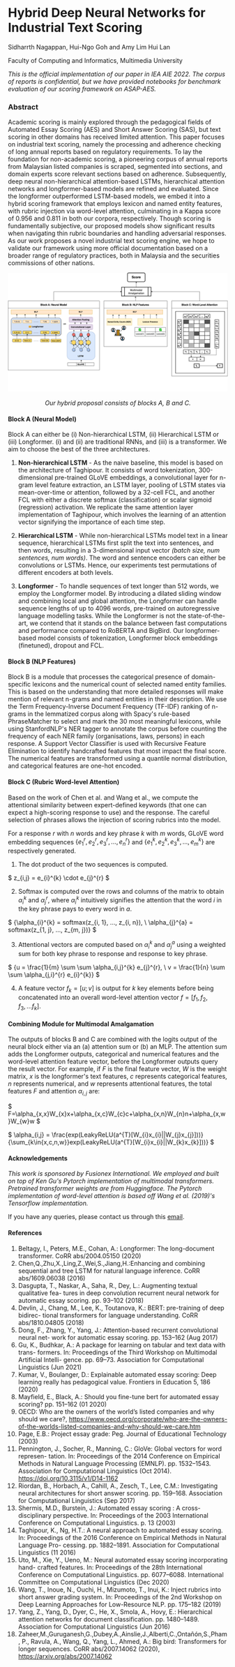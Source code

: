 # Hybrid Deep Neural Networks for Industrial Text Scoring
Sidharrth Nagappan, Hui-Ngo Goh and Amy Lim Hui Lan

Faculty of Computing and Informatics, Multimedia University

<i>This is the official implementation of our paper in IEA AIE 2022. The corpus of reports is confidential, but we have provided notebooks for benchmark evaluation of our scoring framework on ASAP-AES.</i>

### Abstract
Academic scoring is mainly explored through the pedagogical fields of Automated Essay Scoring (AES) and Short Answer Scoring (SAS), but text scoring in other domains has received limited attention. This paper focuses on industrial text scoring, namely the processing and adherence checking of long annual reports based on regulatory requirements. To lay the foundation for non-academic scoring, a pioneering corpus of annual reports from Malaysian listed companies is scraped, segmented into sections, and domain experts score relevant sections based on adherence. Subsequently, deep neural non-hierarchical attention-based LSTMs, hierarchical attention networks and longformer-based models are refined and evaluated. Since the longformer outperformed LSTM-based models, we embed it into a hybrid scoring framework that employs lexicon and named entity features, with rubric injection via word-level attention, culminating in a Kappa score of 0.956 and 0.811 in both our corpora, respectively. Though scoring is fundamentally subjective, our proposed models show significant results when navigating thin rubric boundaries and handling adversarial responses. As our work proposes a novel industrial text scoring engine, we hope to validate our framework using more official documentation based on a broader range of regulatory practices, both in Malaysia and the securities commissions of other nations.

<img src="updated-framework.png">
<p align="center"><i>Our hybrid proposal consists of blocks A, B and C.</i></p>

#### Block A (Neural Model)

Block A can either be (i) Non-hierarchical LSTM, (ii) Hierarchical LSTM or (iii) Longformer. (i) and (ii) are traditional RNNs, and (iii) is a transformer. We aim to choose the best of the three architectures.

1. <b>Non-hierarchical LSTM</b> - As the naive baseline, this model is based on the architecture of Taghipour. It consists of word tokenization, 300-dimensional pre-trained GLoVE embeddings, a convolutional layer for n-gram level feature extraction, an LSTM layer, pooling of LSTM states via mean-over-time or attention, followed by a 32-cell FCL, and another FCL with either a discrete softmax (classification) or scalar sigmoid (regression) activation. We replicate the same attention layer implementation of Taghipour, which involves the learning of an attention vector signifying the importance of each time step.

2. <b>Hierarchical LSTM</b> - While non-hierarchical LSTMs model text in a linear sequence, hierarchical LSTMs first split the text into sentences, and then words, resulting in a 3-dimensional input vector <i>(batch size, num sentences, num words)</i>. The word and sentence encoders can either be convolutions or LSTMs. Hence, our experiments test permutations of different encoders at both levels.

3. <b>Longformer</b> - To handle sequences of text longer than 512 words, we employ the Longformer model. By introducing a dilated sliding window and combining local and global attention, the Longformer can handle sequence lengths of up to 4096 words, pre-trained on autoregressive language modelling tasks. While the Longformer is not the state-of-the-art, we contend that it stands on the balance between fast computations and performance compared to RoBERTA and BigBird. Our longformer-based model consists of tokenization, Longformer block embeddings (finetuned), dropout and FCL.

#### Block B (NLP Features)

Block B is a module that processes the categorical presence of domain-specific lexicons and the numerical count of selected named entity families. This is based on the understanding that more detailed responses will make mention of relevant n-grams and named entities in their description. We use the Term Frequency-Inverse Document Frequency (TF-IDF) ranking of n-grams in the lemmatized corpus along with Spacy's rule-based PhraseMatcher to select and mark the 30 most meaningful lexicons, while using StanfordNLP's NER tagger to annotate the corpus before counting the frequency of each NER family (organisations, laws, persons) in each response. A Support Vector Classifier is used with Recursive Feature Elimination to identify handcrafted features that most impact the final score. The numerical features are transformed using a quantile normal distribution, and categorical features are one-hot encoded.

#### Block C (Rubric Word-level Attention)
Based on the work of Chen et al. and Wang et al., we compute the attentional similarity between expert-defined keywords (that one can expect a high-scoring response to use) and the response. The careful selection of phrases allows the injection of scoring rubrics into the model.

For a response $r$ with $n$ words and key phrase $k$ with $m$ words, GLoVE word embedding sequences $\{e_{1}^{r}, e_{2}^{r}, e_{3}^{r},...,e_{n}^{r} \}$ and $\{e_{1}^{k}, e_{2}^{k}, e_{3}^{k},...,e_{m}^{k} \}$ are respectively generated.

1. The dot product of the two sequences is computed.

$
z_{i,j} = e_{i}^{k} \cdot e_{j}^{r}
$

2. Softmax is computed over the rows and columns of the matrix to obtain $\alpha_{i}^{k}$ and $\alpha_{j}^{r}$, where $\alpha_{i}^{k}$ intuitively signifies the attention that the word $i$ in the key phrase pays to every word in $a$.

$
\{\alpha_{i}^{k} = softmax(z_{i, 1}, ..., z_{i, n}), \ \alpha_{j}^{a} = softmax(z_{1, j}, ..., z_{m, j})\}
$

3. Attentional vectors are computed based on $\alpha_{i}^{k}$ and $\alpha_{j}^{a}$ using a weighted sum for both key phrase to response and response to key phrase.


$
\{u = \frac{1}{m} \sum \sum \alpha_{i,j}^{k} e_{j}^{r}, \ v = \frac{1}{n} \sum \sum \alpha_{j,i}^{r} e_{i}^{k}\}
$

4. A feature vector $f_{k} = [u;v]$ is output for $k$ key elements before being concatenated into an overall word-level attention vector $f=[f_{1}, f_{2}, f_{3}, ... f_{k}]$.

#### Combining Module for Multimodal Amalgamation
The outputs of blocks B and C are combined with the logits output of the neural block either via an (a) attention sum or (b) an MLP. The attention sum adds the Longformer outputs, categorical and numerical features and the word-level attention feature vector, before the Longformer outputs query the result vector. For example, if $F$ is the final feature vector, $W$ is the weight matrix, $x$ is the longformer's text features, $c$ represents categorical features, $n$ represents numerical, and $w$ represents attentional features, the total features $F$ and attention $\alpha_{i,j}$ are:

$
        F=\alpha_{x,x}W_{x}x+\alpha_{x,c}W_{c}c+\alpha_{x,n}W_{n}n+\alpha_{x,w}W_{w}w
$

$
        \alpha_{i,j} = \frac{exp(LeakyReLU(a^{T}[W_{i}x_{i}||W_{j}x_{j}]))}{\sum_{k\in\{x,c,n,w\}}exp(LeakyReLU(a^{T}[W_{i}x_{i}||W_{k}x_{k}]))}
$


#### Acknowledgements
<i>This work is sponsored by Fusionex International. We employed and built on top of Ken Gu's Pytorch implementation of multimodal transformers. Pretrained transformer weights are from Huggingface. The Pytorch implementation of word-level attention is based off Wang et al. (2019)'s Tensorflow implementation.</i>

If you have any queries, please contact us through this <a href="mailto:sidharrth2002@gmail.com">email</a>.

#### References

1. Beltagy, I., Peters, M.E., Cohan, A.: Longformer: The long-document transformer. CoRR abs/2004.05150 (2020)
2. Chen,Q.,Zhu,X.,Ling,Z.,Wei,S.,Jiang,H.:Enhancing and combining sequential and tree LSTM for natural language inference. CoRR abs/1609.06038 (2016)
3. Dasgupta, T., Naskar, A., Saha, R., Dey, L.: Augmenting textual qualitative fea-
tures in deep convolution recurrent neural network for automatic essay scoring. pp.
93–102 (2018)
4. Devlin, J., Chang, M., Lee, K., Toutanova, K.: BERT: pre-training of deep bidirec-
tional transformers for language understanding. CoRR abs/1810.04805 (2018)
5. Dong, F., Zhang, Y., Yang, J.: Attention-based recurrent convolutional neural net-
work for automatic essay scoring. pp. 153–162 (Aug 2017)
6. Gu, K., Budhkar, A.: A package for learning on tabular and text data with trans-
formers. In: Proceedings of the Third Workshop on Multimodal Artificial Intelli-
gence. pp. 69–73. Association for Computational Linguistics (Jun 2021)
7. Kumar, V., Boulanger, D.: Explainable automated essay scoring: Deep learning
really has pedagogical value. Frontiers in Education 5, 186 (2020)
8. Mayfield, E., Black, A.: Should you fine-tune bert for automated essay scoring?
pp. 151–162 (01 2020)
9. OECD: Who are the owners of the world’s listed companies and why should we care?, https://www.oecd.org/corporate/who-are-the-owners-of-the-worlds-listed-companies-and-why-should-we-care.htm
10. Page, E.B.: Project essay grade: Peg. Journal of Educational Technology (2003)
11. Pennington, J., Socher, R., Manning, C.: GloVe: Global vectors for word represen- tation. In: Proceedings of the 2014 Conference on Empirical Methods in Natural Language Processing (EMNLP). pp. 1532–1543. Association for Computational
Linguistics (Oct 2014). https://doi.org/10.3115/v1/D14-1162
12. Riordan, B., Horbach, A., Cahill, A., Zesch, T., Lee, C.M.: Investigating neural architectures for short answer scoring. pp. 159–168. Association for Computational Linguistics (Sep 2017)
13. Shermis, M.D., Burstein, J.: Automated essay scoring : A cross-disciplinary perspective. In: Proceedings of the 2003 International Conference on Computational
Linguistics. p. 13 (2003)
14. Taghipour, K., Ng, H.T.: A neural approach to automated essay scoring. In: Proceedings of the 2016 Conference on Empirical Methods in Natural Language Pro-
cessing. pp. 1882–1891. Association for Computational Linguistics (11 2016)
15. Uto, M., Xie, Y., Ueno, M.: Neural automated essay scoring incorporating hand- crafted features. In: Proceedings of the 28th International Conference on Computational Linguistics. pp. 6077–6088. International Committee on Computational Linguistics (Dec 2020)
16. Wang, T., Inoue, N., Ouchi, H., Mizumoto, T., Inui, K.: Inject rubrics into short answer grading system. In: Proceedings of the 2nd Workshop on Deep Learning
Approaches for Low-Resource NLP. pp. 175–182 (2019)
17. Yang, Z., Yang, D., Dyer, C., He, X., Smola, A., Hovy, E.: Hierarchical attention networks for document classification. pp. 1480–1489. Association for Computational Linguistics (Jun 2016)
18. Zaheer,M.,Guruganesh,G.,Dubey,A.,Ainslie,J.,Alberti,C.,Ontañón,S.,Pham,
P., Ravula, A., Wang, Q., Yang, L., Ahmed, A.: Big bird: Transformers for longer sequences. CoRR abs/2007.14062 (2020), https://arxiv.org/abs/2007.14062